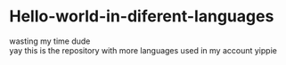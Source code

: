 # Hello-world-in-diferent-languages
wasting my time dude                             
yay this is the repository with more languages used in my account yippie
